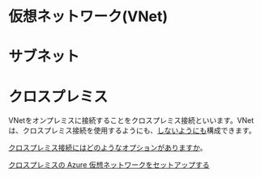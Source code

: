 # 仮想ネットワーク(VNet)

# サブネット



# クロスプレミス

VNetをオンプレミスに接続することをクロスプレミス接続といいます。VNetは、クロスプレミス接続を使用するようにも、[しないようにも](https://docs.microsoft.com/ja-jp/azure/virtual-network/virtual-networks-faq#can-i-use-vnets-without-cross-premises-connectivity)構成できます。


[クロスプレミス接続にはどのようなオプションがありますか](https://docs.microsoft.com/ja-jp/azure/vpn-gateway/vpn-gateway-vpn-faq#what-are-my-cross-premises-connection-options)。

[クロスプレミスの Azure 仮想ネットワークをセットアップする](https://docs.microsoft.com/ja-jp/microsoft-365/enterprise/connect-an-on-premises-network-to-a-microsoft-azure-virtual-network?view=o365-worldwide)
